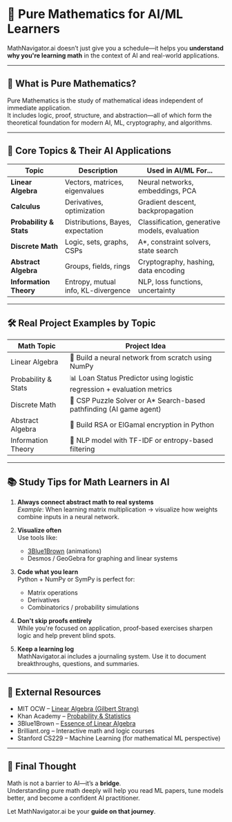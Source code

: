 # 🧠 Pure Mathematics for AI/ML Learners

MathNavigator.ai doesn’t just give you a schedule—it helps you **understand why you're learning math** in the context of AI and real-world applications.

---

## 📘 What is Pure Mathematics?

Pure Mathematics is the study of mathematical ideas independent of immediate application.  
It includes logic, proof, structure, and abstraction—all of which form the theoretical foundation for modern AI, ML, cryptography, and algorithms.

---

## 🔑 Core Topics & Their AI Applications

| Topic                | Description | Used in AI/ML For... |
|----------------------|-------------|-----------------------|
| **Linear Algebra**   | Vectors, matrices, eigenvalues | Neural networks, embeddings, PCA |
| **Calculus**         | Derivatives, optimization | Gradient descent, backpropagation |
| **Probability & Stats** | Distributions, Bayes, expectation | Classification, generative models, evaluation |
| **Discrete Math**    | Logic, sets, graphs, CSPs | A*, constraint solvers, state search |
| **Abstract Algebra** | Groups, fields, rings | Cryptography, hashing, data encoding |
| **Information Theory** | Entropy, mutual info, KL-divergence | NLP, loss functions, uncertainty |

---

## 🛠️ Real Project Examples by Topic

| Math Topic         | Project Idea |
|--------------------|--------------|
| Linear Algebra     | 🔢 Build a neural network from scratch using NumPy |
| Probability & Stats| 📊 Loan Status Predictor using logistic regression + evaluation metrics |
| Discrete Math      | 🧩 CSP Puzzle Solver or A* Search-based pathfinding (AI game agent) |
| Abstract Algebra   | 🔐 Build RSA or ElGamal encryption in Python |
| Information Theory | 🧠 NLP model with TF-IDF or entropy-based filtering |

---

## 📚 Study Tips for Math Learners in AI

1. **Always connect abstract math to real systems**  
   _Example_: When learning matrix multiplication → visualize how weights combine inputs in a neural network.

2. **Visualize often**  
   Use tools like:
   - [3Blue1Brown](https://www.youtube.com/3blue1brown) (animations)
   - Desmos / GeoGebra for graphing and linear systems

3. **Code what you learn**  
   Python + NumPy or SymPy is perfect for:
   - Matrix operations
   - Derivatives
   - Combinatorics / probability simulations

4. **Don't skip proofs entirely**  
   While you're focused on application, proof-based exercises sharpen logic and help prevent blind spots.

5. **Keep a learning log**  
   MathNavigator.ai includes a journaling system. Use it to document breakthroughs, questions, and summaries.

---

## 🔗 External Resources

- MIT OCW – [Linear Algebra (Gilbert Strang)](https://ocw.mit.edu/courses/18-06-linear-algebra-spring-2010/)
- Khan Academy – [Probability & Statistics](https://www.khanacademy.org/math/statistics-probability)
- 3Blue1Brown – [Essence of Linear Algebra](https://www.youtube.com/watch?v=fNk_zzaMoSs)
- Brilliant.org – Interactive math and logic courses
- Stanford CS229 – Machine Learning (for mathematical ML perspective)

---

## 💬 Final Thought

Math is not a barrier to AI—it’s a **bridge**.  
Understanding pure math deeply will help you read ML papers, tune models better, and become a confident AI practitioner.

Let MathNavigator.ai be your **guide on that journey**.
